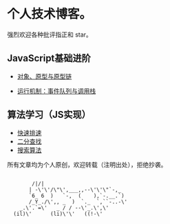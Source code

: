 
# 个人技术博客。

强烈欢迎各种批评指正和 star。

## JavaScript基础进阶
- [对象、原型与原型链](https://github.com/bigdots/blog/issues/1)
<!-- - [面向对象编程]() -->
- [运行机制：事件队列与调用栈](https://github.com/bigdots/blog/issues/5)

## 算法学习（JS实现）
- [快速排速](https://github.com/bigdots/blog/issues/2)
- [二分查找](https://github.com/bigdots/blog/issues/3)
- [搜索算法](https://github.com/bigdots/blog/issues/4)


所有文章均为个人原创，欢迎转载（注明出处），拒绝抄袭。


```

        /|/|
       | -\'\'/\"\',___,,--\'\'\"`-,_
       `6_ 6  )   `-,  (    ),`-.__.`)
       /_Y_./\',, _  )  `._  `,``-..-\'
    _.\'.`=\'   _ / / --\'_.\',\'
  (il)\'      (li)\'\'   ((!-\'

```